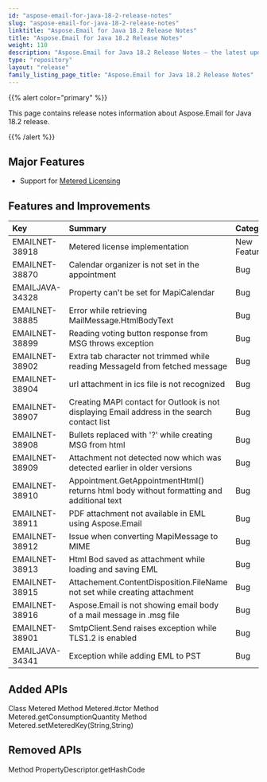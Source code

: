```yaml
---
id: "aspose-email-for-java-18-2-release-notes"
slug: "aspose-email-for-java-18-2-release-notes"
linktitle: "Aspose.Email for Java 18.2 Release Notes"
title: "Aspose.Email for Java 18.2 Release Notes"
weight: 110
description: "Aspose.Email for Java 18.2 Release Notes – the latest updates and fixes."
type: "repository"
layout: "release"
family_listing_page_title: "Aspose.Email for Java 18.2 Release Notes"
---
```


{{% alert color="primary" %}} 

This page contains release notes information about Aspose.Email for Java 18.2 release.

{{% /alert %}} 
## **Major Features**
- Support for [Metered Licensing](https://docs.aspose.com/email/java/license-aspose-email-for-java/#licenseaspose-emailforjava-applymeteredlicense)
## **Features and Improvements**

|**Key**|**Summary**|**Category**|
| :- | :- | :- |
|EMAILNET-38918|Metered license implementation|New Feature|
|EMAILNET-38870|Calendar organizer is not set in the appointment|Bug|
|EMAILJAVA-34328|Property can't be set for MapiCalendar|Bug|
|EMAILNET-38885|Error while retrieving MailMessage.HtmlBodyText|Bug|
|EMAILNET-38899|Reading voting button response from MSG throws exception|Bug|
|EMAILNET-38902|Extra tab character not trimmed while reading MessageId from fetched message|Bug|
|EMAILNET-38904|url attachment in ics file is not recognized|Bug|
|EMAILNET-38907|Creating MAPI contact for Outlook is not displaying Email address in the search contact list|Bug|
|EMAILNET-38908|Bullets replaced with '?' while creating MSG from html|Bug|
|EMAILNET-38909|Attachment not detected now which was detected earlier in older versions|Bug|
|EMAILNET-38910|Appointment.GetAppointmentHtml() returns html body without formatting and additional text|Bug|
|EMAILNET-38911|PDF attachment not available in EML using Aspose.Email|Bug|
|EMAILNET-38912|Issue when converting MapiMessage to MIME|Bug|
|EMAILNET-38913|Html Bod saved as attachment while loading and saving EML|Bug|
|EMAILNET-38915|Attachement.ContentDisposition.FileName not set while creating attachment|Bug|
|EMAILNET-38916|Aspose.Email is not showing email body of a mail message in .msg file|Bug|
|EMAILNET-38901|SmtpClient.Send raises exception while TLS1.2 is enabled|Bug|
|EMAILJAVA-34341|Exception while adding EML to PST|Bug|

## **Added APIs**
Class Metered
Method Metered.#ctor
Method Metered.getConsumptionQuantity
Method Metered.setMeteredKey(String,String)
## **Removed APIs**
Method PropertyDescriptor.getHashCode


